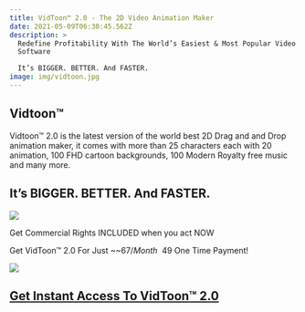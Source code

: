 ```yaml
---
title: VidToon™ 2.0 - The 2D Video Animation Maker
date: 2021-05-09T06:30:45.562Z
description: >
  Redefine Profitability With The World’s Easiest & Most Popular Video Animation
  Software

  It’s BIGGER. BETTER. And FASTER.
image: img/vidtoon.jpg
---
```

<!--StartFragment-->

## Vidtoon™

<!--EndFragment-->

Vidtoon™ 2.0 is the latest version of the world best 2D Drag and and Drop animation maker, it comes with more than 25 characters each with 20 animation, 100 FHD cartoon backgrounds, 100 Modern Royalty free music and many more.

<!--StartFragment-->

## It’s BIGGER. BETTER. And FASTER.

![](https://i.ytimg.com/vi/FLlhITyWXGM/hqdefault.jpg)

Get Commercial Rights INCLUDED when you act NOW

Get VidToon™ 2.0 For Just ~~$67/Month~~ $49 One Time Payment!

![](https://www.personalfinance365.com/wp-content/uploads/2021/02/Rdb5c324b681f1163e8f62a036a8f3e6a.gif)

## [Get Instant Access To VidToon™ 2.0](https://abdo120.pay.clickbank.net/?cbitems=50&cbfid=46382)

![]()

<!--EndFragment-->
